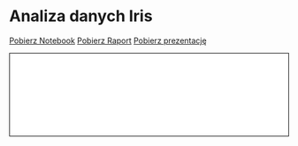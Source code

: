 # Analiza danych Iris
<a href="iris.ipynb" class="md-button md-button--primary">Pobierz Notebook</a>
<a href="iris.pdf" class="md-button md-button--primary">Pobierz Raport</a>
<a href="iris_presentation.pdf" download class="md-button md-button--primary">Pobierz prezentację</a>

<iframe
    id="content"
    src="iris.html"
    width="100%"
    style="border:1px solid black;overflow:hidden;"
></iframe>
<script>
function resizeIframeToFitContent(iframe) {
    iframe.style.height = (iframe.contentWindow.document.documentElement.scrollHeight + 50) + "px";
    iframe.contentDocument.body.style["overflow"] = 'hidden';
}
window.addEventListener('load', function() {
    var iframe = document.getElementById('content');
    resizeIframeToFitContent(iframe);
});
window.addEventListener('resize', function() {
    var iframe = document.getElementById('content');
    resizeIframeToFitContent(iframe);
});
</script>